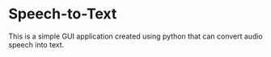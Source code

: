 # Speech-to-Text

This is a simple GUI application created using python that can convert audio speech into text.
